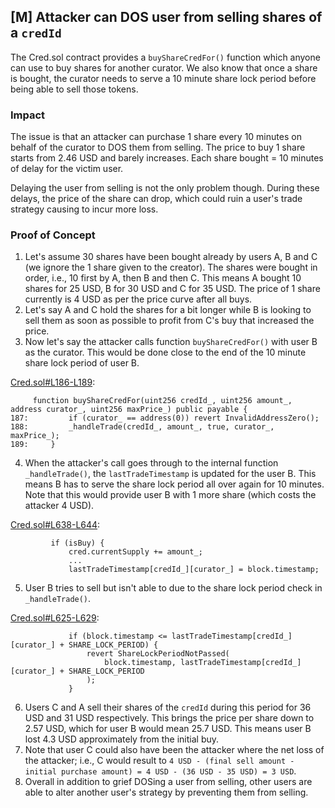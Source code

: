 ## [M] Attacker can DOS user from selling shares of a `credId`

The Cred.sol contract provides a `buyShareCredFor()` function which anyone can use to buy shares for another curator. We also know that once a share is bought, the curator needs to serve a 10 minute share lock period before being able to sell those tokens.

### Impact

The issue is that an attacker can purchase 1 share every 10 minutes on behalf of the curator to DOS them from selling. The price to buy 1 share starts from 2.46 USD and barely increases. Each share bought = 10 minutes of delay for the victim user.

Delaying the user from selling is not the only problem though. During these delays, the price of the share can drop, which could ruin a user's trade strategy causing to incur more loss.

### Proof of Concept

1. Let's assume 30 shares have been bought already by users A, B and C (we ignore the 1 share given to the creator). The shares were bought in order, i.e., 10 first by A, then B and then C. This means A bought 10 shares for 25 USD, B for 30 USD and C for 35 USD. The price of 1 share currently is 4 USD as per the price curve after all buys.
2. Let's say A and C hold the shares for a bit longer while B is looking to sell them as soon as possible to profit from C's buy that increased the price.
3. Now let's say the attacker calls function `buyShareCredFor()` with user B as the curator. This would be done close to the end of the 10 minute share lock period of user B.

[Cred.sol#L186-L189](src/Cred.sol#L186-L189):
```solidity
     function buyShareCredFor(uint256 credId_, uint256 amount_, address curator_, uint256 maxPrice_) public payable {
187:         if (curator_ == address(0)) revert InvalidAddressZero();
188:         _handleTrade(credId_, amount_, true, curator_, maxPrice_);
189:     }
```

4. When the attacker's call goes through to the internal function `_handleTrade()`, the `lastTradeTimestamp` is updated for the user B. This means B has to serve the share lock period all over again for 10 minutes. Note that this would provide user B with 1 more share (which costs the attacker 4 USD).

[Cred.sol#L638-L644](src/Cred.sol#L638-L644):
```solidity
         if (isBuy) {
             cred.currentSupply += amount_;
             ...
             lastTradeTimestamp[credId_][curator_] = block.timestamp;
```

5. User B tries to sell but isn't able to due to the share lock period check in `_handleTrade()`.

[Cred.sol#L625-L629](src/Cred.sol#L625-L629):
```solidity
             if (block.timestamp <= lastTradeTimestamp[credId_][curator_] + SHARE_LOCK_PERIOD) {
                 revert ShareLockPeriodNotPassed(
                     block.timestamp, lastTradeTimestamp[credId_][curator_] + SHARE_LOCK_PERIOD
                 );
             }
```

6. Users C and A sell their shares of the `credId` during this period for 36 USD and 31 USD respectively. This brings the price per share down to 2.57 USD, which for user B would mean 25.7 USD. This means user B lost 4.3 USD approximately from the initial buy.
7. Note that user C could also have been the attacker where the net loss of the attacker; i.e., C would result to `4 USD - (final sell amount - initial purchase amount) = 4 USD - (36 USD - 35 USD) = 3 USD`.
8. Overall in addition to grief DOSing a user from selling, other users are able to alter another user's strategy by preventing them from selling.



